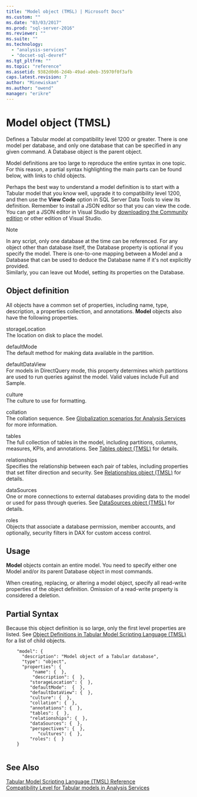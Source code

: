 ```yaml
---
title: "Model object (TMSL) | Microsoft Docs"
ms.custom: ""
ms.date: "03/03/2017"
ms.prod: "sql-server-2016"
ms.reviewer: ""
ms.suite: ""
ms.technology: 
  - "analysis-services"
  - "docset-sql-devref"
ms.tgt_pltfrm: ""
ms.topic: "reference"
ms.assetid: 9382d0d6-2d4b-49ad-a0eb-35970f0f3afb
caps.latest.revision: 7
author: "Minewiskan"
ms.author: "owend"
manager: "erikre"
---
```

# Model object (TMSL)
  Defines a Tabular model at compatibility level 1200 or greater. There is one model per database, and only one database that can be specified in any given command. A Database object is the parent object.  
  
 Model definitions are too large to reproduce the entire syntax in one topic. For this reason, a  partial syntax highlighting the main parts can be found below, with links to child objects.  
  
 Perhaps the best way to understand a model definition is to start with a Tabular model that you know well, upgrade it to compatibility level 1200, and then use the **View Code** option in SQL Server Data Tools to view its definition. Remember to install a JSON editor so that you can view the code. You can get a JSON editor in Visual Studio by [downloading the Community edition](https://www.visualstudio.com/downloads/download-visual-studio-vs.aspx) or other edition of Visual Studio.  
  
> [!NOTE]  
>  In any script, only one database at the time can be referenced. For any object other than database itself, the Database property is optional if you specify the model. There is one-to-one mapping between a Model and a Database that can be used to deduce the Database name if it's not explicitly provided.   
> Similarly, you can leave out Model, setting its properties on the Database.  
  
## Object definition  
 All objects have a common set of properties, including name, type, description, a properties collection, and annotations. **Model** objects also have the following properties.  
  
 storageLocation  
 The location on disk to place the model.  
  
 defaultMode  
 The default method for making data available in the partition.  
  
 defaultDataView  
 For models in DirectQuery mode, this property determines which partitions are used to run queries against the model.  Valid values include Full and Sample.  
  
 culture  
 The culture to use for formatting.  
  
 collation  
 The collation sequence. See [Globalization scenarios for Analysis Services](../../analysis-services/globalization-scenarios-for-analysis-services.md) for more information.  
  
 tables  
 The full collection of tables in the model, including partitions, columns, measures, KPIs, and annotations. See [Tables object &#40;TMSL&#41;](../../analysis-services/tabular-models-scripting-language-objects/tables-object-tmsl.md) for details.  
  
 relationships  
 Specifies the relationship between each pair of tables, including properties that set filter direction and security. See [Relationships object &#40;TMSL&#41;](../../analysis-services/tabular-models-scripting-language-objects/relationships-object-tmsl.md) for details.  
  
 dataSources  
 One or more connections to external databases providing data to the model or used for pass through queries. See [DataSources object &#40;TMSL&#41;](../../analysis-services/tabular-models-scripting-language-objects/datasources-object-tmsl.md) for details.  
  
 roles  
 Objects that associate a database permission, member accounts, and optionally, security filters in DAX for custom access control.  
  
## Usage  
 **Model** objects contain an entire model. You need to specify either one Model and/or its parent Database object in most commands.  
  
 When creating, replacing, or altering a model object, specify all read-write properties of the object definition. Omission of a read-write property is considered a deletion.  
  
## Partial Syntax  
 Because this object definition is so large, only the first level properties are listed. See [Object Definitions in Tabular Model Scripting Language &#40;TMSL&#41;](../../analysis-services/tabular-models-scripting-language-objects/tmsl-reference-tabular-objects.md) for a list of child objects.  
  
```  
    "model": {  
      "description": "Model object of a Tabular database",  
      "type": "object",  
      "properties": {  
          "name": {  },  
          "description": {  },  
         "storageLocation": {  },  
         "defaultMode":  {  },  
         "defaultDataView": {  },  
         "culture": {  },  
         "collation": {  },  
         "annotations": {  },  
         "tables": {  },  
         "relationships": {  },  
         "dataSources": {  },  
         "perspectives": {  },  
            "cultures": {  },  
         "roles": {  }  
    }  
  
```  
  
## See Also  
 [Tabular Model Scripting Language &#40;TMSL&#41; Reference](../../analysis-services/tabular-model-scripting-language-tmsl-reference.md)   
 [Compatibility Level for Tabular models in Analysis Services](../../analysis-services/tabular-models/compatibility-level-for-tabular-models-in-analysis-services.md)  
  
  